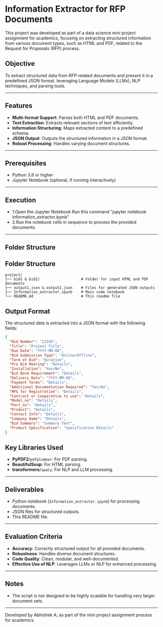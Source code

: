 # Information Extractor for RFP Documents  

This project was developed as part of a data science mini project assignment for academics, focusing on extracting structured information from various document types, such as HTML and PDF, related to the Request for Proposals (RFP) process.  

## Objective  

To extract structured data from RFP-related documents and present it in a predefined JSON format, leveraging Language Models (LLMs), NLP techniques, and parsing tools.  

---

## Features  

- **Multi-format Support**: Parses both HTML and PDF documents.  
- **Text Extraction**: Extracts relevant sections of text efficiently.  
- **Information Structuring**: Maps extracted content to a predefined schema.  
- **JSON Output**: Outputs the structured information in a JSON format.  
- **Robust Processing**: Handles varying document structures.  

---

## Prerequisites  

- Python 3.8 or higher  
- Jupyter Notebook (optional, if running interactively)

---

## Execution

- 1.Open the Jupyter Notebook
Run this command "jupyter notebook Information_extractor.ipynb"
- 2.Run the notebook cells in sequence to process the provided documents.

---

## Folder Structure

## Folder Structure  

```plaintext
project/  
├── bid1 & bid2/                   # Folder for input HTML and PDF documents  
├── output1.json & output2.json    # Files for generated JSON outputs  
├── Information_extractor.ipynb    # Main code notebook  
└── README.md                      # This readme file
```


## Output Format  

The structured data is extracted into a JSON format with the following fields:  

```json
{  
  "Bid Number": "12345",  
  "Title": "Project Title",  
  "Due Date": "YYYY-MM-DD",  
  "Bid Submission Type": "Online/Offline",  
  "Term of Bid": "Duration",  
  "Pre Bid Meeting": "Details",  
  "Installation": "Yes/No",  
  "Bid Bond Requirement": "Details",  
  "Delivery Date": "YYYY-MM-DD",  
  "Payment Terms": "Details",  
  "Additional Documentation Required": "Yes/No",  
  "MFG for Registration": "Details",  
  "Contract or Cooperative to use": "Details",  
  "Model_no": "Details",  
  "Part_no": "Details",  
  "Product": "Details",  
  "Contact Info": "Details",  
  "Company Name": "Details",  
  "Bid Summary": "Summary Text",  
  "Product Specification": "Specification Details"  
}
```

## Key Libraries Used  

- **PyPDF2**/`pdfplumber`: For PDF parsing.  
- **BeautifulSoup**: For HTML parsing.  
- **transformers**/`spaCy`: For NLP and LLM processing.  

---

## Deliverables  

- Python notebook (`Information_extractor.ipynb`) for processing documents.  
- JSON files for structured outputs.  
- This README file.  

---

## Evaluation Criteria  

- **Accuracy**: Correctly structured output for all provided documents.  
- **Robustness**: Handles diverse document structures.  
- **Code Quality**: Clean, modular, and well-documented.  
- **Effective Use of NLP**: Leverages LLMs or NLP for enhanced processing.  

---

## Notes  

- The script is not designed to be highly scalable for handling very larger document sets.  

---

Developed by Abhishek A, as part of the mini project assignment process for academics.





